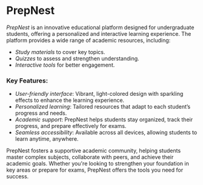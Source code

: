 # PrepNest

*PrepNest* is an innovative educational platform designed for undergraduate students, offering a personalized and interactive learning experience. The platform provides a wide range of academic resources, including:

- *Study materials* to cover key topics.
- *Quizzes* to assess and strengthen understanding.
- *Interactive tools* for better engagement.

### Key Features:
- *User-friendly interface*: Vibrant, light-colored design with sparkling effects to enhance the learning experience.
- *Personalized learning*: Tailored resources that adapt to each student’s progress and needs.
- *Academic support*: PrepNest helps students stay organized, track their progress, and prepare effectively for exams.
- *Seamless accessibility*: Available across all devices, allowing students to learn anytime, anywhere.

PrepNest fosters a supportive academic community, helping students master complex subjects, collaborate with peers, and achieve their academic goals. Whether you're looking to strengthen your foundation in key areas or prepare for exams, PrepNest offers the tools you need for success.
